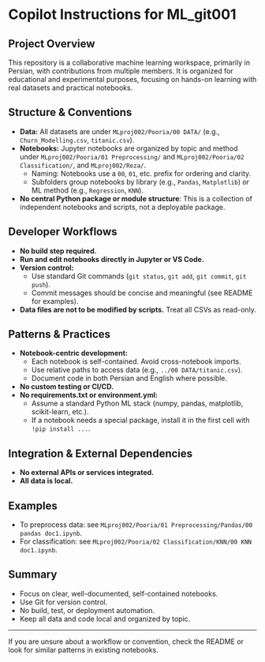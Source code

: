 # Copilot Instructions for ML_git001

## Project Overview
This repository is a collaborative machine learning workspace, primarily in Persian, with contributions from multiple members. It is organized for educational and experimental purposes, focusing on hands-on learning with real datasets and practical notebooks.

## Structure & Conventions
- **Data:** All datasets are under `MLproj002/Pooria/00 DATA/` (e.g., `Churn_Modelling.csv`, `titanic.csv`).
- **Notebooks:** Jupyter notebooks are organized by topic and method under `MLproj002/Pooria/01 Preprocessing/` and `MLproj002/Pooria/02 Classification/`, and `MLproj002/Reza/`.
  - Naming: Notebooks use a `00`, `01`, etc. prefix for ordering and clarity.
  - Subfolders group notebooks by library (e.g., `Pandas`, `Matplotlib`) or ML method (e.g., `Regression`, `KNN`).
- **No central Python package or module structure**: This is a collection of independent notebooks and scripts, not a deployable package.

## Developer Workflows
- **No build step required.**
- **Run and edit notebooks directly in Jupyter or VS Code.**
- **Version control:**
  - Use standard Git commands (`git status`, `git add`, `git commit`, `git push`).
  - Commit messages should be concise and meaningful (see README for examples).
- **Data files are not to be modified by scripts.** Treat all CSVs as read-only.

## Patterns & Practices
- **Notebook-centric development:**
  - Each notebook is self-contained. Avoid cross-notebook imports.
  - Use relative paths to access data (e.g., `../00 DATA/titanic.csv`).
  - Document code in both Persian and English where possible.
- **No custom testing or CI/CD.**
- **No requirements.txt or environment.yml:**
  - Assume a standard Python ML stack (numpy, pandas, matplotlib, scikit-learn, etc.).
  - If a notebook needs a special package, install it in the first cell with `!pip install ...`.

## Integration & External Dependencies
- **No external APIs or services integrated.**
- **All data is local.**

## Examples
- To preprocess data: see `MLproj002/Pooria/01 Preprocessing/Pandas/00 pandas doc1.ipynb`.
- For classification: see `MLproj002/Pooria/02 Classification/KNN/00 KNN doc1.ipynb`.

## Summary
- Focus on clear, well-documented, self-contained notebooks.
- Use Git for version control.
- No build, test, or deployment automation.
- Keep all data and code local and organized by topic.

---
If you are unsure about a workflow or convention, check the README or look for similar patterns in existing notebooks.
